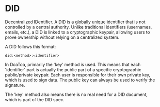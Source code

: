 # DID

Decentralized IDentifier. A DID is a globally unique identifier that is not controlled by a central authority. Unlike
traditional identifiers (usernames, emails, etc.), a DID is linked to a cryptographic keypair, allowing users to prove
ownership without relying on a centralized system.

A DID follows this format:

    did:<method>:<identifier>

In DoaToa, primarily the 'key' method is used. This means that each 'identifier' part is actually the public part of a
specific cryptographic public/private keypair. Each user is responsible for their own private key, which is used to sign
data. The public key can always be used to verify the signature.

The 'key' method also means there is no real need for a DID document, which is part of the DID spec.